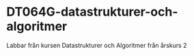 # DT064G-datastrukturer-och-algoritmer

Labbar från kursen Datastrukturer och Algoritmer från årskurs 2
